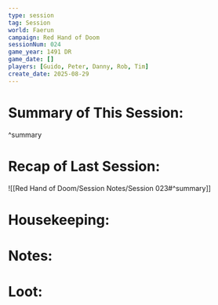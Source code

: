 ```yaml
---
type: session
tag: Session
world: Faerun
campaign: Red Hand of Doom
sessionNum: 024
game_year: 1491 DR
game_date: []
players: [Guido, Peter, Danny, Rob, Tim]
create_date: 2025-08-29
---
```


# Summary of This Session:

^summary

# Recap of Last Session:
![[Red Hand of Doom/Session Notes/Session 023#^summary]]

# Housekeeping:

# Notes:

# Loot:
